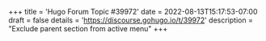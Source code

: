 +++
title = 'Hugo Forum Topic #39972'
date = 2022-08-13T15:17:53-07:00
draft = false
details = 'https://discourse.gohugo.io/t/39972'
description = "Exclude parent section from active menu"
+++

